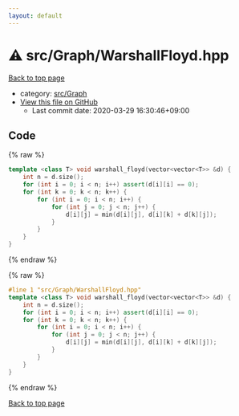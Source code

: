 ```yaml
---
layout: default
---
```


<!-- mathjax config similar to math.stackexchange -->
<script type="text/javascript" async
  src="https://cdnjs.cloudflare.com/ajax/libs/mathjax/2.7.5/MathJax.js?config=TeX-MML-AM_CHTML">
</script>
<script type="text/x-mathjax-config">
  MathJax.Hub.Config({
    TeX: { equationNumbers: { autoNumber: "AMS" }},
    tex2jax: {
      inlineMath: [ ['$','$'] ],
      processEscapes: true
    },
    "HTML-CSS": { matchFontHeight: false },
    displayAlign: "left",
    displayIndent: "2em"
  });
</script>

<script type="text/javascript" src="https://cdnjs.cloudflare.com/ajax/libs/jquery/3.4.1/jquery.min.js"></script>
<script src="https://cdn.jsdelivr.net/npm/jquery-balloon-js@1.1.2/jquery.balloon.min.js" integrity="sha256-ZEYs9VrgAeNuPvs15E39OsyOJaIkXEEt10fzxJ20+2I=" crossorigin="anonymous"></script>
<script type="text/javascript" src="../../../assets/js/copy-button.js"></script>
<link rel="stylesheet" href="../../../assets/css/copy-button.css" />


# :warning: src/Graph/WarshallFloyd.hpp

<a href="../../../index.html">Back to top page</a>

* category: <a href="../../../index.html#6e5c608398952d411d1862b1f8dc05f5">src/Graph</a>
* <a href="{{ site.github.repository_url }}/blob/master/src/Graph/WarshallFloyd.hpp">View this file on GitHub</a>
    - Last commit date: 2020-03-29 16:30:46+09:00




## Code

<a id="unbundled"></a>
{% raw %}
```cpp
template <class T> void warshall_floyd(vector<vector<T>> &d) {
    int n = d.size();
    for (int i = 0; i < n; i++) assert(d[i][i] == 0);
    for (int k = 0; k < n; k++) {
        for (int i = 0; i < n; i++) {
            for (int j = 0; j < n; j++) {
                d[i][j] = min(d[i][j], d[i][k] + d[k][j]);
            }
        }
    }
}

```
{% endraw %}

<a id="bundled"></a>
{% raw %}
```cpp
#line 1 "src/Graph/WarshallFloyd.hpp"
template <class T> void warshall_floyd(vector<vector<T>> &d) {
    int n = d.size();
    for (int i = 0; i < n; i++) assert(d[i][i] == 0);
    for (int k = 0; k < n; k++) {
        for (int i = 0; i < n; i++) {
            for (int j = 0; j < n; j++) {
                d[i][j] = min(d[i][j], d[i][k] + d[k][j]);
            }
        }
    }
}

```
{% endraw %}

<a href="../../../index.html">Back to top page</a>

